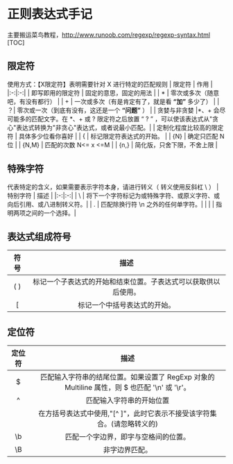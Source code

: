 # 正则表达式手记

主要搬运菜鸟教程，http://www.runoob.com/regexp/regexp-syntax.html
[TOC]


## 限定符
使用方式：【X限定符】表明需要针对 X 进行特定的匹配规则
| 限定符 | 作用 |
|:-:|:-:|
| 即写即用的限定符 | 固定的意思，固定的用法 |
| * | 零次或多次（随意吧，有没有都行） |
| + | 一次或多次（有是肯定有了，就是看 **“加”** 多少了） |
| ？| 零次或一次（到底有没有，这还是一个 **“问题”** ） |
| 贪婪与非贪婪 |\*、+ 会尽可能多的匹配文字。在 \*、+ 或 ? 限定符之后放置 “ ? ” ，可以使该表达式从"贪心"表达式转换为"非贪心"表达式，或者说最小匹配。|
| 定制化程度比较高的限定符 | 具体多少位看你喜好 |
| {	| 标记限定符表达式的开始。 |
| {N} | 确定只匹配 N 位 |
| {N,M} | 匹配的次数 N<= x <=M |
| {n,} | 简化版，只舍下限，不舍上限 |


## 特殊字符
代表特定的含义，如果需要表示字符本身，请进行转义（ 转义使用反斜杠 \ ）
| 特别字符 | 描述 |
|:-:|:-:|
| \	| 将下一个字符标记为或特殊字符、或原义字符、或向后引用、或八进制转义符。|
| . | 匹配除换行符 \n 之外的任何单字符。|
| \|  | 指明两项之间的一个选择。|

## 表达式组成符号
| 符号 | 描述 |
|:-:|:-:|
| ( ) | 标记一个子表达式的开始和结束位置。子表达式可以获取供以后使用。|
| [	|标记一个中括号表达式的开始。|

## 定位符
| 定位符 | 描述 |
|:-:|:-:|
| $	| 匹配输入字符串的结尾位置。如果设置了 RegExp 对象的 Multiline 属性，则 $ 也匹配 '\n' 或 '\r'。|
| ^ | 匹配输入字符串的开始位置 |
|  | 在方括号表达式中使用,"[\^ ]"，此时它表示不接受该字符集合。(请忽略转义的\) |
| \b | 匹配一个字边界，即字与空格间的位置。|
| \B | 非字边界匹配。|





